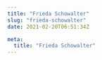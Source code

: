 ```yaml
---
title: "Frieda Schowalter"
slug: "frieda-schowalter"
date: 2021-02-20T06:51:34Z

meta:
  title: "Frieda Schowalter"
---
```


